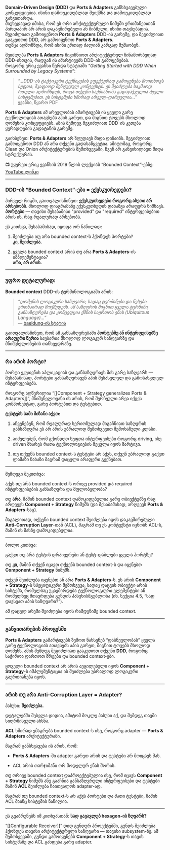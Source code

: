 
**Domain-Driven Design (DDD)** და **Ports & Adapters** განსხვავებული კონცეფციებია. ისინი დამოუკიდებლად შეიქმნა და დამოუკიდებლად განვითარდა.  
მიუხედავად იმისა, რომ ეს ორი არქიტექტურული ნიმუში ერთმანეთთან პირდაპირ არ არის დაკავშირებული ან მიბმული, ისინი თავსებადია. შეგიძლიათ გამოიყენოთ **Ports & Adapters** DDD-ის გარეშე, და შეგიძლიათ გააკეთოთ DDD, არ გამოიყენოთ **Ports & Adapters**.  
თუმცა აღმოჩნდა, რომ ისინი ერთად ძალიან კარგად მუშაობენ.

შეიძლება **Ports & Adapters** მივიჩნიოთ არქიტექტურულ წინამორბედად DDD-ისთვის, რადგან ის ამარტივებს DDD-ის გამოყენებას.  
როგორც ერიკ ევანსი წერდა სტატიაში _“Getting Started with DDD When Surrounded by Legacy Systems”_:

> _“…DDD-ის ტაქტიკური ტექნიკების ეფექტურად გამოყენება მოითხოვს სუფთა, მკაფიოდ შეზღუდულ კონტექსტს. ეს შეიძლება საკმაოდ რთული აღმოჩნდეს, როცა თქვენი საქმიანობა გადაჯაჭვულია ძველი სისტემებით. ეს სისტემები ხშირად არეულ-დარეულია…”_  
>  ევანსი, წყარო PDF

**Ports & Adapters** ამ არეულობას ამარტივებს  ის ყველა გარე ტექნოლოგიას ათავსებს აპის გარეთ, და შიგნით ტოვებს მხოლოდ დომენის კონცეფციებს. ამის შემდეგ შეგიძლიათ DDD-ის კეთება ყურადღების გადატანის გარეშე.

გაიხსენეთ: **Ports & Adapters** არ ზღუდავს შიდა დიზაინს. შეგიძლიათ გამოიყენოთ DDD ან არა  თქვენი გადასაწყვეტია. ამიტომაც, როგორც Clean და Onion არქიტექტურების შემთხვევაში, ჩვენ არ განვიხილავთ შიდა სტრუქტურას.

📺 უყურეთ ერიკ ევანსის 2019 წლის ლექციას “Bounded Context”-ებზე:  
[YouTube ლინკი](https://www.youtube.com/watch?v=xyuKx5HsGK8)

---

### DDD-ის “Bounded Context”-ები = ექვსკუთხედები?

პირველ რიგში, გაითვალისწინეთ: **ექვსკუთხედები როგორც ასეთი არ არსებობს**. მხოლოდ დიაგრამაზე ექვსკუთხედის დახაზვა არაფერს ნიშნავს. **პორტები** — თავისი შესაბამისი "provided" და "required" ინტერფეისებით  არის ის, რაც რეალურად არსებობს.

ეს კითხვა, შესაბამისად, იყოფა ორ ნაწილად:

1. შეიძლება თუ არა bounded context-ს ჰქონდეს პორტები?  
     **კი, შეიძლება.**
    
2. ყველა bounded context არის თუ არა **Ports & Adapters**-ის იმპლემენტაცია?  
     **არა, არ არის.**
    

---

### უფრო დეტალურად:

**Bounded context** DDD-ის ტერმინოლოგიაში არის:

> _“დომენის ლოგიკური საზღვარი, სადაც ტერმინები და წესები ერთნაირად მოქმედებს. ამ საზღვრის შიგნით ყველა ტერმინი, განსაზღვრება და კონცეფცია ქმნის საერთოს ენას (Ubiquitous Language)...”_  
> — [baeldung-ის სტატია](https://www.baeldung.com/java-modules-ddd-boundedcontexts)

გაითვალისწინეთ, რომ ამ განსაზღვრებაში **პორტებზე ან ინტერფეისებზე არაფერი წერია**  საუბარია მხოლოდ ლოგიკურ საზღვარზე და მნიშვნელობების თანხვედრაზე.

---

### რა არის პორტი?

პორტი ეკუთვნის აპლიკაციას და განსაზღვრავს მის გარე საზღვარს — შესაბამისად, პორტები განსაზღვრავენ აპის შესასვლელ და გამოსასვლელ ინტერფეისებს.

როგორც აღწერილია “[[Component + Strategy generalizes Ports & Adapters]]”, მნიშვნელოვანი ის არის, რომ შერჩეული არეა იქცეს კომპონენტად, გარე პორტებით და ტესტებით.

**ტესტებს სამი მიზანი აქვთ:**

1. აჩვენებენ, რომ რეალურად სერიოზულად მიგაჩნიათ საზღვრის განსაზღვრა  ეს არ არის უბრალოდ შემთხვევით შემოხაზული კლასი.
    
2. აიძულებენ, რომ გქონდეთ სუფთა ინტერფეისები  როგორც driving, ისე driven მხარეს  რათა ტექნოლოგიების შეცვლა იყოს მარტივი.
    
3. თუ თქვენს bounded context-ს ტესტები არ აქვს, თქვენ უბრალოდ გაქვთ ლამაზი ნახაზი  მაგრამ დაცული არაფერი გექნებათ.
    

---

შემდეგი შეკითხვა:

 აქვს თუ არა bounded context-ს ორივე  provided და required  ინტერფეისების განსაზღვრა და მფლობელობა?

თუ **არა**, მაშინ bounded context დამოკიდებულია გარე ობიექტებზე  რაც არღვევს **Component + Strategy** ნიმუშს (და შესაბამისად, არღვევს **Ports & Adapters**-საც).

მაგალითად, თქვენი bounded context შეიძლება იყოს დაკავშირებული **Anti-Corruption Layer**-თან (ACL), მაგრამ თუ ეს კონტექსტი იცნობს ACL-ს, მაშინ ის მასზე დამოკიდებულია.

---

ბოლო კითხვა:

 გაქვთ თუ არა ტესტის დრაივერები ან ტესტ-დაბლები ყველა პორტზე?

თუ **კი**, მაშინ თქვენ იცავთ თქვენს bounded context-ს და იყენებთ **Component + Strategy** ნიმუშს.

თქვენ შეიძლება იყენებთ ან არა **Ports & Adapters**-ს. ეს არის **Component + Strategy**-ს სპეციფიკური შემთხვევა, სადაც დაცვის ობიექტი არის სისტემა, რომელსაც უკავშირდება ტექნოლოგიური ელემენტები  ან რომელზეც მთავრდება გუნდის პასუხისმგებლობა (იხ. სექცია 4.5, “სად დავსვათ აპის საზღვარი?”).

ამ დაცულ არეში შეიძლება იყოს რამდენიმე bounded context.

---

### განვითარების პროცესში

**Ports & Adapters** გამარტივებს ზემოთ ნახსენებ “დაბნეულობას”  ყველა გარე ტექნოლოგიას ათავსებს აპის გარეთ, შიგნით ტოვებს მხოლოდ დომენს. ამის შემდეგ შეგიძლიათ გააკეთოთ თქვენი **DDD**, როგორც საჭიროა  დართოთ შრეები და bounded context-ები.

ყოველი bounded context არ არის აუცილებელი იყოს **Component + Strategy**-ს იმპლემენტაცია  ის შეიძლება უბრალოდ ლოგიკური გაერთიანება იყოს.


---

### არის თუ არა Anti-Corruption Layer = Adapter?

პასუხი: **შეიძლება.**

დეტალებში შესვლა დიდია, ამიტომ მოკლე პასუხი აქ, და შემდეგ თავში სიღრმისეული ახსნა.

**ACL** ხშირად ემაგრება bounded context-ს ისე, როგორც adapter — **Ports & Adapters** არქიტექტურაში.

მაგრამ განსხვავება ის არის, რომ:

- **Ports & Adapters**-ში adapter გარეთ არის და ტესტები არ მოიცავს მას.
    
- ACL არის თარჯიმანი ორ მოდელურ ენას შორის.
    

თუ ორივე bounded context დაპროექტებულია ისე, რომ იცავს **Component + Strategy** ნიმუშს ანუ გააჩნია განსაზღვრული ინტერფეისები და ტესტები  მაშინ **ACL** შეიძლება ჩაითვალოს adapter-ად.

მაგრამ თუ bounded context-ს არ აქვს პორტები და მათი ტესტები, მაშინ ACL მაინც სისტემის ნაწილია.

---

ეს გვაბრუნებს იმ კითხვასთან: **სად გავავლებ hexagon-ის ზღვარს?**

 “[[Configurable Receiver]]”
დიდ გუნდურ პროექტებში, გუნდს შეიძლება ჰქონდეს თავისი არქიტექტურული საზღვარი — თავისი subsystem-ზე. ამ შემთხვევაში, გუნდი გამოიყენებს **Component + Strategy**-ს თავის სისტემაზე და ACL გახდება გარე adapter.